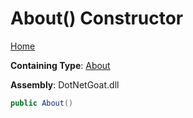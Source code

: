 # About\(\) Constructor

[Home](../../../../../README.md)

**Containing Type**: [About](../README.md)

**Assembly**: DotNetGoat\.dll

```csharp
public About()
```

